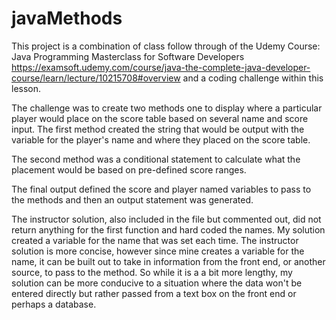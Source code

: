 # javaMethods
This project is a combination of class follow through of the Udemy Course: Java Programming Masterclass for Software Developers
https://examsoft.udemy.com/course/java-the-complete-java-developer-course/learn/lecture/10215708#overview
and a coding challenge within this lesson. 

The challenge was to create two methods one to display where a particular player would place on the score table based on several name and score input.
The first method created the string that would be output with the variable for the player's name and where they placed on the score table. 

The second method was a conditional statement to calculate what the placement would be based on pre-defined score ranges. 

The final output defined the score and player named variables to pass to the methods and then an output statement was generated. 

The instructor solution, also included in the file but commented out, did not return anything for the first function and hard coded the names. My solution 
created a variable for the name that was set each time. The instructor solution is more concise, however since mine creates a variable for the name, 
it can be built out to take in information from the front end, or another source, to pass to the method. So while it is a a bit more lengthy, my solution
can be more conducive to a situation where the data won't be entered directly but rather passed from a text box on the front end or perhaps a database. 
